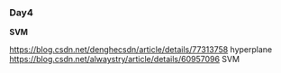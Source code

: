 ### Day4

**SVM**

<https://blog.csdn.net/denghecsdn/article/details/77313758> hyperplane
<https://blog.csdn.net/alwaystry/article/details/60957096> SVM
